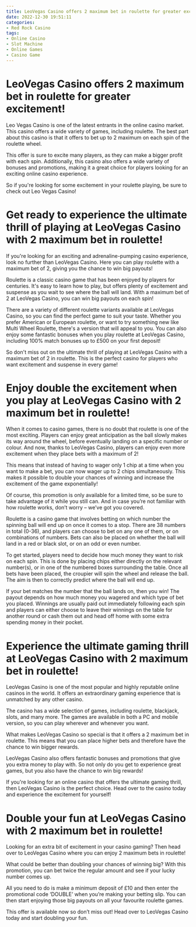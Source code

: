 ```yaml
---
title: LeoVegas Casino offers 2 maximum bet in roulette for greater excitement!
date: 2022-12-30 19:51:11
categories:
- Red Rock Casino
tags:
- Online Casino
- Slot Machine
- Online Games
- Casino Game
---
```



#  LeoVegas Casino offers 2 maximum bet in roulette for greater excitement!

Leo Vegas Casino is one of the latest entrants in the online casino market. This casino offers a wide variety of games, including roulette. The best part about this casino is that it offers to bet up to 2 maximum on each spin of the roulette wheel.

This offer is sure to excite many players, as they can make a bigger profit with each spin. Additionally, this casino also offers a wide variety of bonuses and promotions, making it a great choice for players looking for an exciting online casino experience.

So if you're looking for some excitement in your roulette playing, be sure to check out Leo Vegas Casino!

#  Get ready to experience the ultimate thrill of playing at LeoVegas Casino with 2 maximum bet in roulette!

If you're looking for an exciting and adrenaline-pumping casino experience, look no further than LeoVegas Casino. Here you can play roulette with a maximum bet of 2, giving you the chance to win big payouts!

Roulette is a classic casino game that has been enjoyed by players for centuries. It's easy to learn how to play, but offers plenty of excitement and suspense as you wait to see where the ball will land. With a maximum bet of 2 at LeoVegas Casino, you can win big payouts on each spin!

There are a variety of different roulette variants available at LeoVegas Casino, so you can find the perfect game to suit your taste. Whether you prefer American or European roulette, or want to try something new like Multi Wheel Roulette, there's a version that will appeal to you. You can also enjoy some fantastic bonuses when you play roulette at LeoVegas Casino, including 100% match bonuses up to £500 on your first deposit!

So don't miss out on the ultimate thrill of playing at LeoVegas Casino with a maximum bet of 2 in roulette. This is the perfect casino for players who want excitement and suspense in every game!

#  Enjoy double the excitement when you play at LeoVegas Casino with 2 maximum bet in roulette!

When it comes to casino games, there is no doubt that roulette is one of the most exciting. Players can enjoy great anticipation as the ball slowly makes its way around the wheel, before eventually landing on a specific number or colour. And now, thanks to LeoVegas Casino, players can enjoy even more excitement when they place bets with a maximum of 2!

This means that instead of having to wager only 1 chip at a time when you want to make a bet, you can now wager up to 2 chips simultaneously. This makes it possible to double your chances of winning and increase the excitement of the game exponentially!

Of course, this promotion is only available for a limited time, so be sure to take advantage of it while you still can. And in case you’re not familiar with how roulette works, don’t worry – we’ve got you covered.

Roulette is a casino game that involves betting on which number the spinning ball will end up on once it comes to a stop. There are 38 numbers in total (0-36), and players can choose to bet on any one of them, or on combinations of numbers. Bets can also be placed on whether the ball will land in a red or black slot, or on an odd or even number.

To get started, players need to decide how much money they want to risk on each spin. This is done by placing chips either directly on the relevant number(s), or in one of the numbered boxes surrounding the table. Once all bets have been placed, the croupier will spin the wheel and release the ball. The aim is then to correctly predict where the ball will end up.

If your bet matches the number that the ball lands on, then you win! The payout depends on how much money you wagered and which type of bet you placed. Winnings are usually paid out immediately following each spin and players can either choose to leave their winnings on the table for another round or cash them out and head off home with some extra spending money in their pocket.

#  Experience the ultimate gaming thrill at LeoVegas Casino with 2 maximum bet in roulette!

LeoVegas Casino is one of the most popular and highly reputable online casinos in the world. It offers an extraordinary gaming experience that is unmatched by any other casino.

The casino has a wide selection of games, including roulette, blackjack, slots, and many more. The games are available in both a PC and mobile version, so you can play wherever and whenever you want.

What makes LeoVegas Casino so special is that it offers a 2 maximum bet in roulette. This means that you can place higher bets and therefore have the chance to win bigger rewards.

LeoVegas Casino also offers fantastic bonuses and promotions that give you extra money to play with. So not only do you get to experience great games, but you also have the chance to win big rewards!

If you're looking for an online casino that offers the ultimate gaming thrill, then LeoVegas Casino is the perfect choice. Head over to the casino today and experience the excitement for yourself!

#  Double your fun at LeoVegas Casino with 2 maximum bet in roulette!

Looking for an extra bit of excitement in your casino gaming? Then head over to LeoVegas Casino where you can enjoy 2 maximum bets in roulette!

What could be better than doubling your chances of winning big? With this promotion, you can bet twice the regular amount and see if your lucky number comes up.

All you need to do is make a minimum deposit of £10 and then enter the promotional code ‘DOUBLE’ when you’re making your betting slip. You can then start enjoying those big payouts on all your favourite roulette games.

This offer is available now so don’t miss out! Head over to LeoVegas Casino today and start doubling your fun.
